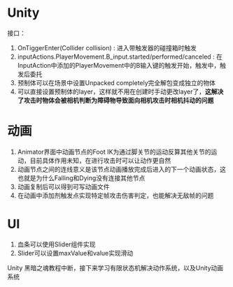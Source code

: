 # Unity

接口：
1. OnTiggerEnter(Collider collision) : 进入带触发器的碰撞箱时触发
2. inputActions.PlayerMovement.B_input.started/performed/canceled : 在InputAction中添加的PlayerMovement中的B输入键的触发开始，触发中，触发后委托
3. 预制体可以在场景中设置Unpacked completely完全解包变成独立的物体
4. 可以直接设置预制体的layer，这样就不用在创建时手动更改layer了，**这解决了攻击时物体会被相机判断为障碍物导致面向相机攻击时相机抖动的问题**


# 动画
1. Animator界面中动画节点的Foot IK为通过脚关节的运动反算其他关节的运动，目前具体作用未知，在进行攻击时可以让动作更自然
2. 动画节点之间的连线意义是该节点动画播放完成后进入的下一个动画状态，这也就是为什么Falling和Dying没有连接其他节点
3. 动画复制后可以得到可写动画文件
4. 在动画中添加剂触发点实现特定帧攻击伤害判定，也能解决无敌帧的问题

# UI
1. 血条可以使用Slider组件实现
2. Slider可以设置maxValue和value实现滑动


Unity 黑暗之魂教程中断，接下来学习有限状态机解决动作系统，以及Unity动画系统